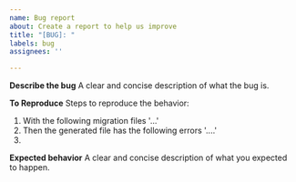 ```yaml
---
name: Bug report
about: Create a report to help us improve
title: "[BUG]: "
labels: bug
assignees: ''

---
```


**Describe the bug**
A clear and concise description of what the bug is.

**To Reproduce**
Steps to reproduce the behavior:
1. With the following migration files '...'
2. Then the generated file has the following errors '....'
3. 

**Expected behavior**
A clear and concise description of what you expected to happen.
